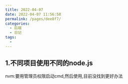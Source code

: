 ```yaml
---
title: 2022-04-07
date: 2022-04-07 11:56:58
permalink: /pages/dee8f7/
categories:
  - 后端
  - 日记
tags:
  - 
---
```

## 1.不同项目使用不同的node.js

nvm:要用管理员权限启动cmd,然后使用,目前没找到更好办法
